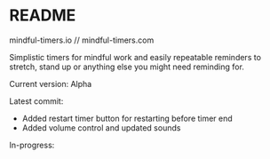 # README

mindful-timers.io // mindful-timers.com

Simplistic timers for mindful work and easily repeatable reminders to stretch, stand up or anything else you might need reminding for.

Current version: Alpha

Latest commit:
- Added restart timer button for restarting before timer end
- Added volume control and updated sounds

In-progress:



